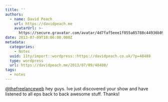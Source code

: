 ```yaml
---
title: ''
authors:
  - name: David Peach
    url: https://davidpeach.me
    avatarUrl: >-
      https://secure.gravatar.com/avatar/4d7faf5eee1f055a85788c44936b8995eaab6dfb004e7854ec747ccb272e91ee?s=96&d=mm&r=g
date: 2013-07-09T18:06:00.000Z
metadata:
  categories:
    - Notes
  uuid: 11ty/import::wordpress::https://davidpeach.co.uk/?p=48488
  type: wordpress
  url: https://davidpeach.me/2013/07/09/48488/
tags:
  - notes
---
```

[@thefreelanceweb](https://twitter.com/thefreelanceweb) hey guys. Ive just discovered your show and have listened to all eps back to back awesome stuff. Thanks!